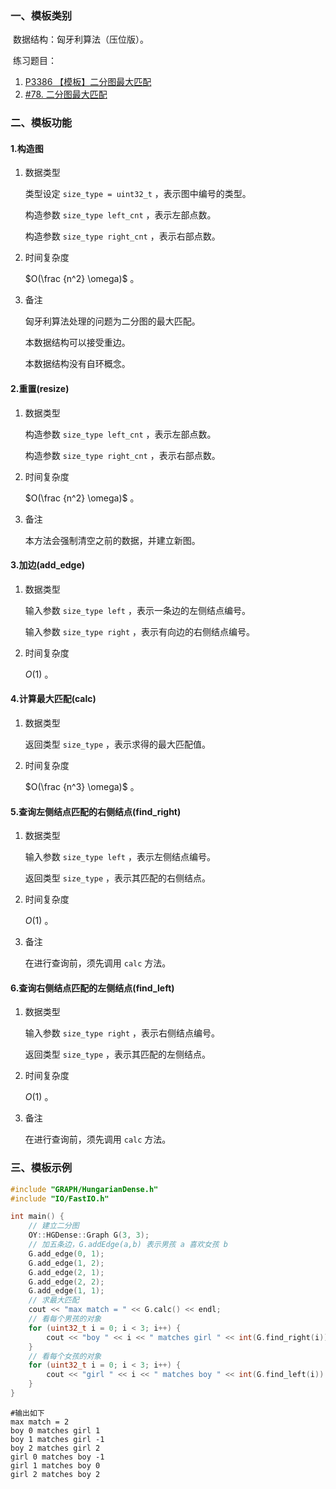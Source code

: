 ### 一、模板类别

​	数据结构：匈牙利算法（压位版）。

​	练习题目：

1. [P3386 【模板】二分图最大匹配](https://www.luogu.com.cn/problem/P3386)
2. [#78. 二分图最大匹配](https://uoj.ac/problem/78)

### 二、模板功能

#### 1.构造图

1. 数据类型

   类型设定 `size_type = uint32_t` ，表示图中编号的类型。

   构造参数 `size_type left_cnt` ，表示左部点数。
   
   构造参数 `size_type right_cnt` ，表示右部点数。

2. 时间复杂度

   $O(\frac {n^2} \omega)$ 。

3. 备注

   匈牙利算法处理的问题为二分图的最大匹配。

   本数据结构可以接受重边。
   
   本数据结构没有自环概念。

#### 2.重置(resize)

1. 数据类型

   构造参数 `size_type left_cnt` ，表示左部点数。
   
   构造参数 `size_type right_cnt` ，表示右部点数。

2. 时间复杂度

   $O(\frac {n^2} \omega)$ 。

3. 备注

   本方法会强制清空之前的数据，并建立新图。

#### 3.加边(add_edge)

1. 数据类型

   输入参数 `size_type left`​ ，表示一条边的左侧结点编号。

   输入参数 `size_type right` ，表示有向边的右侧结点编号。

2. 时间复杂度

   $O(1)$ 。

#### 4.计算最大匹配(calc)

1. 数据类型

   返回类型 `size_type` ，表示求得的最大匹配值。

2. 时间复杂度

   $O(\frac {n^3} \omega)$ 。

#### 5.查询左侧结点匹配的右侧结点(find_right)

1. 数据类型

   输入参数 `size_type left` ，表示左侧结点编号。

   返回类型 `size_type` ，表示其匹配的右侧结点。

2. 时间复杂度

   $O(1)$ 。

3. 备注

   在进行查询前，须先调用 `calc` 方法。

#### 6.查询右侧结点匹配的左侧结点(find_left)

1. 数据类型

   输入参数 `size_type right` ，表示右侧结点编号。

   返回类型 `size_type` ，表示其匹配的左侧结点。

2. 时间复杂度

   $O(1)$ 。

3. 备注

   在进行查询前，须先调用 `calc` 方法。


### 三、模板示例

```c++
#include "GRAPH/HungarianDense.h"
#include "IO/FastIO.h"

int main() {
    // 建立二分图
    OY::HGDense::Graph G(3, 3);
    // 加五条边，G.addEdge(a,b) 表示男孩 a 喜欢女孩 b
    G.add_edge(0, 1);
    G.add_edge(1, 2);
    G.add_edge(2, 1);
    G.add_edge(2, 2);
    G.add_edge(1, 1);
    // 求最大匹配
    cout << "max match = " << G.calc() << endl;
    // 看每个男孩的对象
    for (uint32_t i = 0; i < 3; i++) {
        cout << "boy " << i << " matches girl " << int(G.find_right(i)) << endl;
    }
    // 看每个女孩的对象
    for (uint32_t i = 0; i < 3; i++) {
        cout << "girl " << i << " matches boy " << int(G.find_left(i)) << endl;
    }
}
```

```
#输出如下
max match = 2
boy 0 matches girl 1
boy 1 matches girl -1
boy 2 matches girl 2
girl 0 matches boy -1
girl 1 matches boy 0
girl 2 matches boy 2

```


